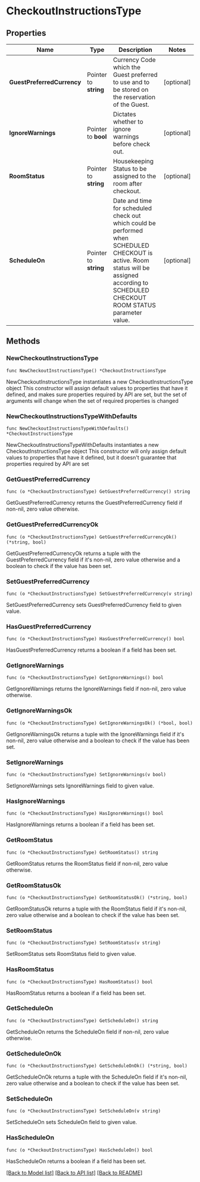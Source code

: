 # CheckoutInstructionsType

## Properties

Name | Type | Description | Notes
------------ | ------------- | ------------- | -------------
**GuestPreferredCurrency** | Pointer to **string** | Currency Code which the Guest preferred to use and to be stored on the reservation of the Guest. | [optional] 
**IgnoreWarnings** | Pointer to **bool** | Dictates whether to ignore warnings before check out. | [optional] 
**RoomStatus** | Pointer to **string** | Housekeeping Status to be assigned to the room after checkout. | [optional] 
**ScheduleOn** | Pointer to **string** | Date and time for scheduled check out which could be performed when SCHEDULED CHECKOUT is active. Room status will be assigned according to SCHEDULED CHECKOUT ROOM STATUS parameter value. | [optional] 

## Methods

### NewCheckoutInstructionsType

`func NewCheckoutInstructionsType() *CheckoutInstructionsType`

NewCheckoutInstructionsType instantiates a new CheckoutInstructionsType object
This constructor will assign default values to properties that have it defined,
and makes sure properties required by API are set, but the set of arguments
will change when the set of required properties is changed

### NewCheckoutInstructionsTypeWithDefaults

`func NewCheckoutInstructionsTypeWithDefaults() *CheckoutInstructionsType`

NewCheckoutInstructionsTypeWithDefaults instantiates a new CheckoutInstructionsType object
This constructor will only assign default values to properties that have it defined,
but it doesn't guarantee that properties required by API are set

### GetGuestPreferredCurrency

`func (o *CheckoutInstructionsType) GetGuestPreferredCurrency() string`

GetGuestPreferredCurrency returns the GuestPreferredCurrency field if non-nil, zero value otherwise.

### GetGuestPreferredCurrencyOk

`func (o *CheckoutInstructionsType) GetGuestPreferredCurrencyOk() (*string, bool)`

GetGuestPreferredCurrencyOk returns a tuple with the GuestPreferredCurrency field if it's non-nil, zero value otherwise
and a boolean to check if the value has been set.

### SetGuestPreferredCurrency

`func (o *CheckoutInstructionsType) SetGuestPreferredCurrency(v string)`

SetGuestPreferredCurrency sets GuestPreferredCurrency field to given value.

### HasGuestPreferredCurrency

`func (o *CheckoutInstructionsType) HasGuestPreferredCurrency() bool`

HasGuestPreferredCurrency returns a boolean if a field has been set.

### GetIgnoreWarnings

`func (o *CheckoutInstructionsType) GetIgnoreWarnings() bool`

GetIgnoreWarnings returns the IgnoreWarnings field if non-nil, zero value otherwise.

### GetIgnoreWarningsOk

`func (o *CheckoutInstructionsType) GetIgnoreWarningsOk() (*bool, bool)`

GetIgnoreWarningsOk returns a tuple with the IgnoreWarnings field if it's non-nil, zero value otherwise
and a boolean to check if the value has been set.

### SetIgnoreWarnings

`func (o *CheckoutInstructionsType) SetIgnoreWarnings(v bool)`

SetIgnoreWarnings sets IgnoreWarnings field to given value.

### HasIgnoreWarnings

`func (o *CheckoutInstructionsType) HasIgnoreWarnings() bool`

HasIgnoreWarnings returns a boolean if a field has been set.

### GetRoomStatus

`func (o *CheckoutInstructionsType) GetRoomStatus() string`

GetRoomStatus returns the RoomStatus field if non-nil, zero value otherwise.

### GetRoomStatusOk

`func (o *CheckoutInstructionsType) GetRoomStatusOk() (*string, bool)`

GetRoomStatusOk returns a tuple with the RoomStatus field if it's non-nil, zero value otherwise
and a boolean to check if the value has been set.

### SetRoomStatus

`func (o *CheckoutInstructionsType) SetRoomStatus(v string)`

SetRoomStatus sets RoomStatus field to given value.

### HasRoomStatus

`func (o *CheckoutInstructionsType) HasRoomStatus() bool`

HasRoomStatus returns a boolean if a field has been set.

### GetScheduleOn

`func (o *CheckoutInstructionsType) GetScheduleOn() string`

GetScheduleOn returns the ScheduleOn field if non-nil, zero value otherwise.

### GetScheduleOnOk

`func (o *CheckoutInstructionsType) GetScheduleOnOk() (*string, bool)`

GetScheduleOnOk returns a tuple with the ScheduleOn field if it's non-nil, zero value otherwise
and a boolean to check if the value has been set.

### SetScheduleOn

`func (o *CheckoutInstructionsType) SetScheduleOn(v string)`

SetScheduleOn sets ScheduleOn field to given value.

### HasScheduleOn

`func (o *CheckoutInstructionsType) HasScheduleOn() bool`

HasScheduleOn returns a boolean if a field has been set.


[[Back to Model list]](../README.md#documentation-for-models) [[Back to API list]](../README.md#documentation-for-api-endpoints) [[Back to README]](../README.md)


